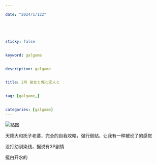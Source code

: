 ```yaml
---

date: "2024/1/122"





sticky: false


keyword: galgame


description: galgame


title: 2月 彼女と俺と恋人と


tag: [galgame,]


categories: [galgame]
---
```

![贴图](https://cdn.donmai.us/sample/cb/85/__gotoh_hitori_bocchi_the_rock_drawn_by_neki_wakiko__sample-cb85644353c2e84f10c8ce1cebb0b874.jpg)

天降大和抚子老婆，完全的自我攻略，强行倒贴，让我有一种被讹了的感觉

没打幼驯染线，据说有3P剧情

挺白开水的
